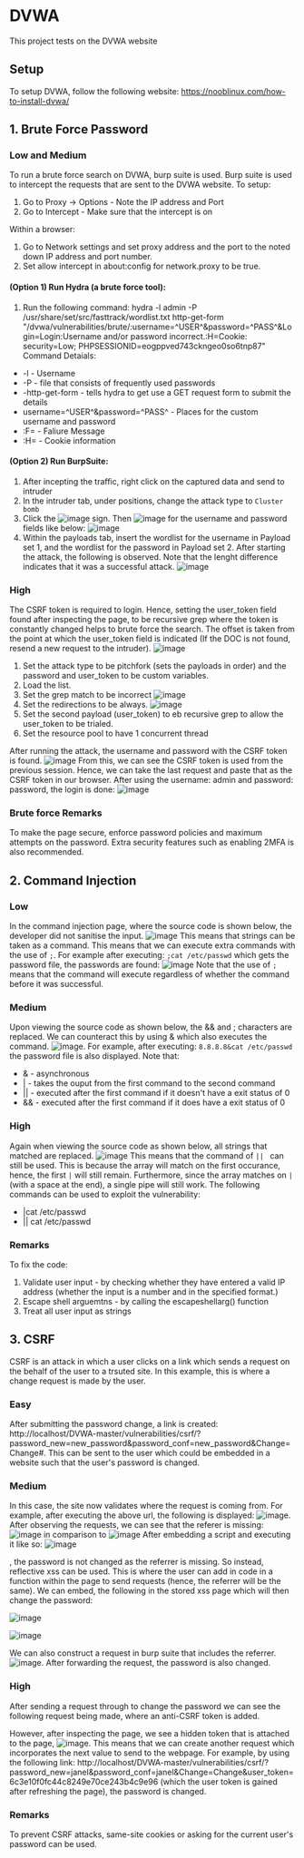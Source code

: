 # DVWA
This project tests on the DVWA website 

## Setup
To setup DVWA, follow the following website:
https://nooblinux.com/how-to-install-dvwa/

## 1. Brute Force Password
### Low and Medium
To run a brute force search on DVWA, burp suite is used. Burp suite is used to intercept the requests that are sent to the DVWA website. 
To setup:
1. Go to Proxy -> Options - Note the IP address and Port
2. Go to Intercept - Make sure that the intercept is on

Within a browser: 
1. Go to Network settings and set proxy address and the port to the noted down IP address and port number.
2. Set allow intercept in about:config for network.proxy to be true.


#### (Option 1) Run Hydra (a brute force tool):
1. Run the following command: hydra <DVWA Ip address> -l admin -P /usr/share/set/src/fasttrack/wordlist.txt http-get-form "/dvwa/vulnerabilities/brute/:username=^USER^&password=^PASS^&Login=Login:Username and/or password incorrect.:H=Cookie: security=Low; PHPSESSIONID=eogppved743ckngeo0so6tnp87"
 Command Detaials:
 * -l - Username
 * -P - file that consists of frequently used passwords 
 * -http-get-form - tells hydra to get use a GET request form to submit the details
 * username=^USER^&password=^PASS^ - Places for the custom username and password
 * :F= - Faliure Message
 * :H= - Cookie information

 #### (Option 2) Run BurpSuite:
 1. After incepting the traffic, right click on the captured data and send to intruder
 2. In the intruder tab, under positions, change the attack type to ```Cluster bomb```
 3. Click the ![image](https://user-images.githubusercontent.com/39514108/145332448-36683182-a233-4ef9-8259-817eccc8e886.png) sign. Then ![image](https://user-images.githubusercontent.com/39514108/145332475-ff1a7c9a-006d-42e6-b12e-3fc8fff25015.png) for the username and password fields like below:
 ![image](https://user-images.githubusercontent.com/39514108/145332493-f3066fb7-64ea-4b59-ad9b-6517067aab38.png)
4. Within the payloads tab, insert the wordlist for the username in Payload set 1, and the wordlist for the password in Payload set 2. After starting the attack, the following is observed. Note that the lenght difference indicates that it was a successful attack. 
 ![image](https://user-images.githubusercontent.com/39514108/145332329-9ce1c01a-833d-426a-a5bb-de345bc01050.png)
 
 ### High
 
 The CSRF token is required to login. Hence, setting the user_token field found after inspecting the page, to be recursive grep where the token is constantly changed helps to brute force the search. The offset is taken from the point at which the user_token field is indicated (If the DOC is not found, resend a new request to the intruder).
![image](https://user-images.githubusercontent.com/39514108/145777006-d7a501ad-be0b-4df7-9f77-3e8a53da1151.png)
 1. Set the attack type to be pitchfork (sets the payloads in order) and the password and user_token to be custom variables.
 2. Load the list.
 3. Set the grep match to be incorrect ![image](https://user-images.githubusercontent.com/39514108/145777551-b2c72985-24a0-4551-ab1c-ed8f75e88067.png)
 4. Set the redirections to be always. ![image](https://user-images.githubusercontent.com/39514108/145777626-39f44f9c-23b5-43de-98a1-1fac22bff62c.png)
 5. Set the second payload (user_token) to eb recursive grep to allow the user_token to be trialed.
 6. Set the resource pool to have 1 concurrent thread
 
 After running the attack, the username and password with the CSRF token is found. 
 ![image](https://user-images.githubusercontent.com/39514108/145777913-2cd3c865-e74f-48b0-b08b-a675e03b0231.png)
 From this, we can see the CSRF token is used from the previous session. Hence, we can take the last request and paste that as the CSRF token in our browser. After using the username: admin and password: password, the login is done:
 ![image](https://user-images.githubusercontent.com/39514108/145778633-52922bd6-f8ee-4e7b-bdaa-041da66ab331.png)
 
 ### Brute force Remarks
 
 To make the page secure, enforce password policies and maximum attempts on the password. Extra security features such as enabling 2MFA is also recommended.

## 2. Command Injection
### Low
 In the command injection page, where the source code is shown below, the developer did not sanitise the input. 
![image](https://user-images.githubusercontent.com/39514108/145917705-140a128a-10da-4c18-b483-dfd2a56a1376.png)
This means that strings can be taken as a command. This means that we can execute extra commands with the use of ```;```. For example after executing: ```;cat /etc/passwd``` which gets the password file, the passwords are found:
 ![image](https://user-images.githubusercontent.com/39514108/145918303-eac42787-9451-416f-a1e4-4b8a1764a576.png)
Note that the use of ```;``` means that the command will execute regardless of whether the command before it was successful.
 
 ### Medium
 Upon viewing the source code as shown below, the && and ; characters are replaced. We can counteract this by using & which also executes the command.
 ![image](https://user-images.githubusercontent.com/39514108/145918619-c2c76272-1d9b-4ea0-b17a-f807c9734a4e.png). For example, after executing: ```8.8.8.8&cat /etc/passwd``` the password file is also displayed. Note that:
 * & - asynchronous 
 * | - takes the ouput from the first command to the second command
 * || - executed after the first command if it doesn't have a exit status of 0
 * && - executed after the first command if it does have a exit status of 0

### High
 Again when viewing the source code as shown below, all strings that matched are replaced. 
 ![image](https://user-images.githubusercontent.com/39514108/145919178-edd5a0df-67fc-4640-89c2-695f7be2979e.png)
This means that the command of ```|| ``` can still be used. This is because the array will match on the first occurance, hence, the first ```|``` will still remain. Furthermore, since the array matches on ```| ``` (with a space at the end), a single pipe will still work. The following commands can be used to exploit the vulnerability:
 * |cat /etc/passwd
 * || cat /etc/passwd
 
 ### Remarks
 To fix the code:
 1. Validate user input - by checking whether they have entered a valid IP address (whether the input is a number and in the specified format.)
 2. Escape shell arguemtns - by calling the escapeshellarg() function
 3. Treat all user input as strings 
 
## 3. CSRF
 CSRF is an attack in which a user clicks on a link which sends a request on the behalf of the user to a trsuted site. In this example, this is where a change request is made by the user.
 
 ### Easy
 After submitting the password change, a link is created: http://localhost/DVWA-master/vulnerabilities/csrf/?password_new=new_password&password_conf=new_password&Change=Change#. This can be sent to the user which could be embedded in a website such that the user's password is changed. 
 
 ### Medium
 In this case, the site now validates where the request is coming from. For example, after executing the above url, the following is displayed:
 ![image](https://user-images.githubusercontent.com/39514108/146326082-8fb358aa-1005-40f2-903d-50122e0b88bb.png). After observing the requests, we can see that the referer is missing:
  ![image](https://user-images.githubusercontent.com/39514108/146326273-8cfbbd02-d337-401d-baa7-fe270ec598c5.png) 
 in comparison to ![image](https://user-images.githubusercontent.com/39514108/146326420-63f7d94e-0d00-4712-8e63-772d3e5252b3.png)
After embedding a script and executing it like so: ![image](https://user-images.githubusercontent.com/39514108/146328932-569c99a4-5882-4745-b687-da9282c8fb07.png)
 
, the password is not changed as the referrer is missing. So instead, reflective xss can be used. This is where the user can add in code in a function within the page to send requests (hence, the referrer will be the same). We can embed, the following in the stored xss page which will then change the password:
 
![image](https://user-images.githubusercontent.com/39514108/146330227-00b5b314-16aa-4b32-b13c-293ca730e31c.png)
 
 ![image](https://user-images.githubusercontent.com/39514108/146330296-a6ee5050-aadf-46e7-b1ca-5c79bf52ff8e.png)
 
We can also construct a request in burp suite that includes the referrer. 
 ![image](https://user-images.githubusercontent.com/39514108/146330940-ad126570-6773-45fb-ab2a-e14171451a40.png). After forwarding the request, the password is also changed.
 
 ### High
 After sending a request through to change the password we can see the following request being made, where an anti-CSRF token is added. 
 
 However, after inspecting the page, we see a hidden token that is attached to the page, ![image](https://user-images.githubusercontent.com/39514108/146333155-6acea507-a33e-4cdd-88ed-522c7cd9ffd4.png). 
 This means that we can create another request which incorporates the next value to send to the webpage. For example, by using the following link:
 http://localhost/DVWA-master/vulnerabilities/csrf/?password_new=janel&password_conf=janel&Change=Change&user_token=6c3e10f0fc44c8249e70ce243b4c9e96 (which the user token is gained after refreshing the page), the password is changed.
 
 ### Remarks
 
 To prevent CSRF attacks, same-site cookies or asking for the current user's password can be used. 

 


